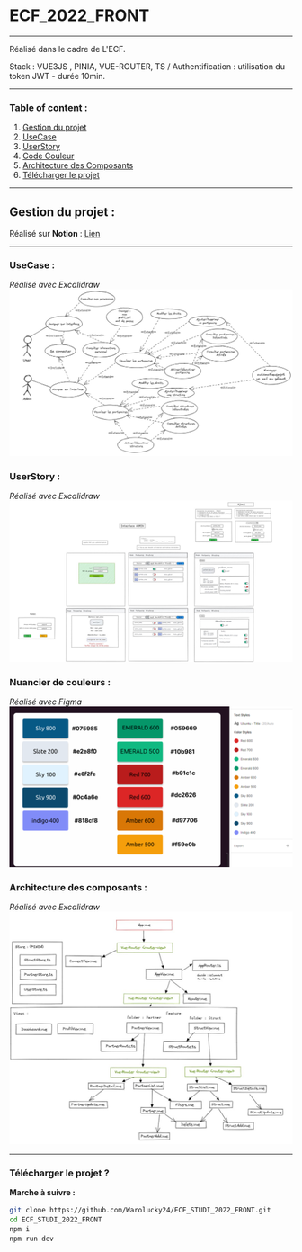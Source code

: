 # ECF_2022_FRONT

___
Réalisé dans le cadre de L'ECF.

Stack : VUE3JS , PINIA, VUE-ROUTER, TS /
Authentification : utilisation du token JWT - durée 10min.

___

### Table of content :


1. [Gestion du projet](#gestion-du-projet-)
2. [UseCase](#usecase-)
3. [UserStory](#userstory-)
4. [Code Couleur](#code-couleur-)
5. [Architecture des Composants](#architecture-des-composants-)
6. [Télécharger le projet](#tlcharger-le-projet-)

___
## Gestion du projet :
Réalisé sur **Notion** : [Lien](https://mathieu24dev.notion.site/ECF_DECEMBER_2022-780e5716ca9e43c6bca8340fc0dfb2cb)
___


### UseCase : 
*Réalisé avec Excalidraw*
<img src="./imgREADME/userCase.JPG">

### UserStory : 
*Réalisé avec Excalidraw*
<img src="./imgREADME/userStory.JPG">


### Nuancier de couleurs :
*Réalisé avec Figma*
<img src="./imgREADME/color.png">

### Architecture des composants :
*Réalisé avec Excalidraw*
<img src="./imgREADME/schemaComposantJPG.JPG">


___

### Télécharger le projet ? 

__Marche à suivre :__

```bash
git clone https://github.com/Warolucky24/ECF_STUDI_2022_FRONT.git
cd ECF_STUDI_2022_FRONT
npm i
npm run dev
```
